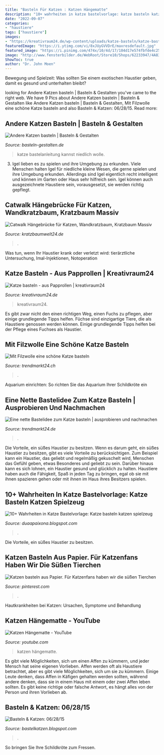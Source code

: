 ```yaml
---
title: "Basteln Für Katzen : Katzen Hängematte"
description: "10+ wahrheiten in katze bastelvorlage: katze basteln katzen spielzeug"
date: "2022-09-07"
categories:
- "haustiere"
tags: ["haustiere"]
images:
- "https://kreativraum24.de/wp-content/uploads/katze-basteln/katze-basteln-14.jpg"
featuredImage: "https://i.ytimg.com/vi/8xJUyGVVDrE/maxresdefault.jpg"
featured_image: "https://i.pinimg.com/474x/10/4d/17/104d17e574fbfde4c252b5cca7e191c9.jpg"
image: "http://www.fensterbilder.de/WebRoot/Store10/Shops/62233947/4A83/F6FA/4EBD/57E5/E9FD/C0A8/2936/AD66/katzen_basteln_448_1.jpg"
ShowToc: true
author: "Dr. John Moen"
---
```



Bewegung und Spielzeit: Was sollten Sie einem exotischen Haustier geben, damit es gesund und unterhalten bleibt?

	

		
looking for Andere Katzen basteln | Basteln &amp; Gestalten you've came to the right web. We have 9 Pics about Andere Katzen basteln | Basteln &amp; Gestalten like Andere Katzen basteln | Basteln &amp; Gestalten, Mit Filzwolle eine schöne Katze basteln and also Basteln &amp; Katzen: 06/28/15. Read more:
		
    
## Andere Katzen Basteln | Basteln &amp; Gestalten

<img loading=lazy src="http://www.basteln-gestalten.de/files/bastelngestalten/Tiere/katzen-basteln.jpg" onerror="this.onerror=null;this.src='https://tse2.mm.bing.net/th?id=OIP.zrqifyCnd0215p-FVnLYFgAAAA&amp;pid=15.1';" alt="Andere Katzen basteln | Basteln &amp; Gestalten">

_Source: basteln-gestalten.de_

>katze bastelanleitung kannst niedlich wolle. 

	

3. Igel lieben es zu spielen und ihre Umgebung zu erkunden.
Viele Menschen halten Igel für niedliche kleine Wesen, die gerne spielen und ihre Umgebung erkunden. Allerdings sind Igel eigentlich recht intelligent und können im Garten oder Haus sehr hilfreich sein. Igel können auch ausgezeichnete Haustiere sein, vorausgesetzt, sie werden richtig gepflegt.

    
## Catwalk Hängebrücke Für Katzen, Wandkratzbaum, Kratzbaum Massiv

<img loading=lazy src="https://kratzbaumwelt24.de/wp-content/uploads/2016/01/Catwalk-Hängebrücke-Kratzbaum-Bamberg-Kletterlandschaft.jpg" onerror="this.onerror=null;this.src='https://tse4.mm.bing.net/th?id=OIP.Ls4LTtDjWwRXmm2oPPDBXwHaFj&amp;pid=15.1';" alt="Catwalk Hängebrücke für Katzen, Wandkratzbaum, Kratzbaum Massiv">

_Source: kratzbaumwelt24.de_

>. 

	

Was tun, wenn Ihr Haustier krank oder verletzt wird: tierärztliche Untersuchung, Imal-Injektionen, Notoperation

    
## Katze Basteln - Aus Papprollen | Kreativraum24

<img loading=lazy src="https://kreativraum24.de/wp-content/uploads/katze-basteln/katze-basteln-14.jpg" onerror="this.onerror=null;this.src='https://tse1.mm.bing.net/th?id=OIP.YvIR_GaUJsj0GPWhQdGlogAAAA&amp;pid=15.1';" alt="Katze basteln - aus Papprollen | kreativraum24">

_Source: kreativraum24.de_

>kreativraum24. 

	

Es gibt zwar nicht den einen richtigen Weg, einen Fuchs zu pflegen, aber einige grundlegende Tipps helfen.
Füchse sind einzigartige Tiere, die als Haustiere genossen werden können. Einige grundlegende Tipps helfen bei der Pflege eines Fuchses als Haustier.

    
## Mit Filzwolle Eine Schöne Katze Basteln

<img loading=lazy src="https://www.trendmarkt24.ch/media/image/1b/b1/d7/basteln-katze.jpg" onerror="this.onerror=null;this.src='https://tse3.mm.bing.net/th?id=OIP.8o15TfS8nxv0aDTWYOvghgHaFk&amp;pid=15.1';" alt="Mit Filzwolle eine schöne Katze basteln">

_Source: trendmarkt24.ch_

>. 

	

Aquarium einrichten: So richten Sie das Aquarium Ihrer Schildkröte ein

    
## Eine Nette Bastelidee Zum Katze Basteln | Ausprobieren Und Nachmachen

<img loading=lazy src="https://www.trendmarkt24.de/media/image/62/26/f3/katze-basteln_7_800x800.jpg" onerror="this.onerror=null;this.src='https://tse1.mm.bing.net/th?id=OIP.P4NYAprYT8hCxeURT-10swHaHa&amp;pid=15.1';" alt="Eine nette Bastelidee zum Katze basteln | ausprobieren und nachmachen">

_Source: trendmarkt24.de_

>. 

	

Die Vorteile, ein süßes Haustier zu besitzen.
Wenn es darum geht, ein süßes Haustier zu besitzen, gibt es viele Vorteile zu berücksichtigen. Zum Beispiel kann ein Haustier, das geliebt und regelmäßig gekuschelt wird, Menschen das Gefühl geben, etwas Besonderes und geliebt zu sein. Darüber hinaus kann es sich lohnen, ein Haustier gesund und glücklich zu halten. Haustiere haben auch die Fähigkeit, Spaß in jeden Tag zu bringen, egal ob sie mit ihnen spazieren gehen oder mit ihnen im Haus ihres Besitzers spielen.

    
## 10+ Wahrheiten In Katze Bastelvorlage: Katze Basteln Katzen Spielzeug

<img loading=lazy src="http://www.fensterbilder.de/WebRoot/Store10/Shops/62233947/4A83/F6FA/4EBD/57E5/E9FD/C0A8/2936/AD66/katzen_basteln_448_1.jpg" onerror="this.onerror=null;this.src='https://tse1.mm.bing.net/th?id=OIP.07nyoBIH9Z5JwKr71GDMhAHaFS&amp;pid=15.1';" alt="10+ Wahrheiten in Katze Bastelvorlage: Katze basteln katzen spielzeug">

_Source: duaapaixona.blogspot.com_

>. 

	

Die Vorteile, ein süßes Haustier zu besitzen.

    
## Katzen Basteln Aus Papier. Für Katzenfans Haben Wir Die Süßen Tierchen

<img loading=lazy src="https://i.pinimg.com/474x/10/4d/17/104d17e574fbfde4c252b5cca7e191c9.jpg" onerror="this.onerror=null;this.src='https://tse4.mm.bing.net/th?id=OIP.LwE1pACvs2Glp4JsnqPTeQCsFr&amp;pid=15.1';" alt="Katzen basteln aus Papier. Für Katzenfans haben wir die süßen Tierchen">

_Source: pinterest.com_

>. 

	

Hautkrankheiten bei Katzen: Ursachen, Symptome und Behandlung

    
## Katzen Hängematte - YouTube

<img loading=lazy src="https://i.ytimg.com/vi/8xJUyGVVDrE/maxresdefault.jpg" onerror="this.onerror=null;this.src='https://tse4.mm.bing.net/th?id=OIP.UENTb7QwVPOWfsFGDuHcfgHaEK&amp;pid=15.1';" alt="Katzen Hängematte - YouTube">

_Source: youtube.com_

>katzen hängematte. 

	

Es gibt viele Möglichkeiten, sich um einen Affen zu kümmern, und jeder Mensch hat seine eigenen Vorlieben.
Affen werden oft als Haustiere betrachtet, aber es gibt viele Möglichkeiten, sich um sie zu kümmern. Einige Leute denken, dass Affen in Käfigen gehalten werden sollten, während andere denken, dass sie in einem Haus mit einem oder zwei Affen leben sollten. Es gibt keine richtige oder falsche Antwort, es hängt alles von der Person und ihren Vorlieben ab.

    
## Basteln &amp; Katzen: 06/28/15

<img loading=lazy src="https://2.bp.blogspot.com/-_4vp9ZVHzVk/VfhfPuNtqAI/AAAAAAAABG4/Henj2G4DYnQ/s1600/IMG_0005.JPG" onerror="this.onerror=null;this.src='https://tse3.mm.bing.net/th?id=OIP.1AB6-FbAv1dC5bOKt8CvSwHaFj&amp;pid=15.1';" alt="Basteln &amp; Katzen: 06/28/15">

_Source: bastelkatzen.blogspot.com_

>. 

	

So bringen Sie Ihre Schildkröte zum Fressen.

